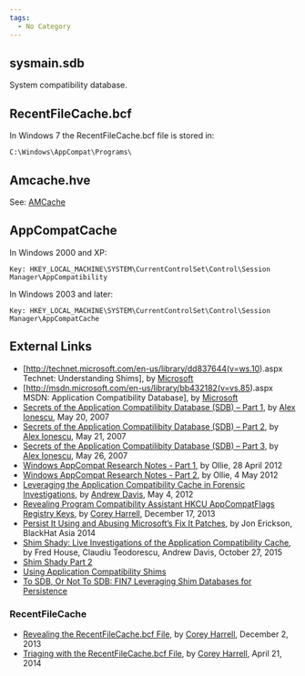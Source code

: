 ```yaml
---
tags:
  - No Category
---
```

## sysmain.sdb

System compatibility database.

## RecentFileCache.bcf

In Windows 7 the RecentFileCache.bcf file is stored in:

    C:\Windows\AppCompat\Programs\

## Amcache.hve

See: [AMCache](amcache.md)

## AppCompatCache

In Windows 2000 and XP:

    Key: HKEY_LOCAL_MACHINE\SYSTEM\CurrentControlSet\Control\Session Manager\AppCompatibility

In Windows 2003 and later:

    Key: HKEY_LOCAL_MACHINE\SYSTEM\CurrentControlSet\Control\Session Manager\AppCompatCache

## External Links

- \[<http://technet.microsoft.com/en-us/library/dd837644(v=ws.10>).aspx
  Technet: Understanding Shims\], by [Microsoft](microsoft.md)
- \[<http://msdn.microsoft.com/en-us/library/bb432182(v=vs.85>).aspx
  MSDN: Application Compatibility Database\], by
  [Microsoft](microsoft.md)
- [Secrets of the Application Compatilibity Database (SDB) – Part
  1](http://www.alex-ionescu.com/?p=39), by [Alex
  Ionescu](alex_ionescu.md), May 20, 2007
- [Secrets of the Application Compatilibity Database (SDB) – Part
  2](http://www.alex-ionescu.com/?p=40), by [Alex
  Ionescu](alex_ionescu.md), May 21, 2007
- [Secrets of the Application Compatilibity Database (SDB) – Part
  3](http://www.alex-ionescu.com/?p=41), by [Alex
  Ionescu](alex_ionescu.md), May 26, 2007
- [Windows AppCompat Research Notes - Part
  1](http://recxltd.blogspot.com/2012/04/windows-appcompat-research-notes-part-1.html),
  by Ollie, 28 April 2012
- [Windows AppCompat Research Notes - Part
  2](http://recxltd.blogspot.com/2012/05/windows-appcompat-research-notes-part-2.html),
  by Ollie, 4 May 2012
- [Leveraging the Application Compatibility Cache in Forensic
  Investigations](https://dl.mandiant.com/EE/library/Whitepaper_ShimCacheParser.pdf),
  by [Andrew Davis](andrew_davis.md), May 4, 2012
- [Revealing Program Compatibility Assistant HKCU AppCompatFlags
  Registry
  Keys](http://journeyintoir.blogspot.ch/2013/12/revealing-program-compatibility.html),
  by [Corey Harrell](corey_harrell.md), December 17, 2013
- [Persist It Using and Abusing Microsoft’s Fix It
  Patches](https://www.blackhat.com/docs/asia-14/materials/Erickson/WP-Asia-14-Erickson-Persist-It-Using-And-Abusing-Microsofts-Fix-It-Patches.pdf),
  by Jon Erickson, BlackHat Asia 2014
- [Shim Shady: Live Investigations of the Application Compatibility
  Cache](https://www.fireeye.com/blog/threat-research/2015/10/shim_shady_live_inv.html),
  by Fred House, Claudiu Teodorescu, Andrew Davis, October 27, 2015
- [Shim Shady Part
  2](https://www.fireeye.com/blog/threat-research/2015/10/shim_shady_live_inv/shim-shady-part-2.html)
- [Using Application Compatibility
  Shims](http://subt0x10.blogspot.ch/2017/05/using-application-compatibility-shims.html)
- [To SDB, Or Not To SDB: FIN7 Leveraging Shim Databases for
  Persistence](https://www.fireeye.com/blog/threat-research/2017/05/fin7-shim-databases-persistence.html)

### RecentFileCache

- [Revealing the RecentFileCache.bcf
  File](http://journeyintoir.blogspot.ch/2013/12/revealing-recentfilecachebcf-file.html),
  by [Corey Harrell](corey_harrell.md), December 2, 2013
- [Triaging with the RecentFileCache.bcf
  File](http://journeyintoir.blogspot.ch/2014/04/triaging-with-recentfilecachebcf-file.html),
  by [Corey Harrell](corey_harrell.md), April 21, 2014